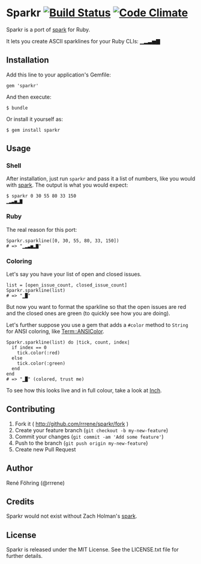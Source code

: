 # Sparkr [![Build Status](https://travis-ci.org/rrrene/sparkr.png?branch=master)](https://travis-ci.org/rrrene/sparkr) [![Code Climate](https://codeclimate.com/github/rrrene/sparkr.png)](https://codeclimate.com/github/rrrene/sparkr)

Sparkr is a port of [spark](https://github.com/holman/spark) for Ruby.

It lets you create ASCII sparklines for your Ruby CLIs: ▁▂▃▅▇



## Installation

Add this line to your application's Gemfile:

    gem 'sparkr'

And then execute:

    $ bundle

Or install it yourself as:

    $ gem install sparkr



## Usage

### Shell

After installation, just run `sparkr` and pass it a list of numbers, like
you would with [spark](https://github.com/holman/spark). The output is what
you would expect:

    $ sparkr 0 30 55 80 33 150
    ▁▂▃▅▂▇

### Ruby

The real reason for this port:

    Sparkr.sparkline([0, 30, 55, 80, 33, 150])
    # => "▁▂▃▅▂▇"


### Coloring

Let's say you have your list of open and closed issues.

    list = [open_issue_count, closed_issue_count]
    Sparkr.sparkline(list)
    # => "▁█"

But now you want to format the sparkline so that the open issues are red
and the closed ones are green (to quickly see how you are doing).

Let's further suppose you use a gem that adds a `#color` method to `String`
for ANSI coloring, like
[Term::ANSIColor](https://github.com/flori/term-ansicolor).

    Sparkr.sparkline(list) do |tick, count, index|
      if index == 0
        tick.color(:red)
      else
        tick.color(:green)
      end
    end
    # => "▁█" (colored, trust me)

To see how this looks live and in full colour, take a look at
[Inch](http://rrrene.github.io/inch).



## Contributing

1. Fork it ( http://github.com/rrrene/sparkr/fork )
2. Create your feature branch (`git checkout -b my-new-feature`)
3. Commit your changes (`git commit -am 'Add some feature'`)
4. Push to the branch (`git push origin my-new-feature`)
5. Create new Pull Request



## Author

René Föhring (@rrrene)



## Credits

Sparkr would not exist without Zach Holman's [spark](https://github.com/holman/spark).



## License

Sparkr is released under the MIT License. See the LICENSE.txt file for further
details.
